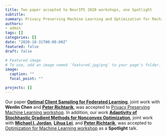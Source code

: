 ```yaml
---
title: Two paper accepted to NeurIPS 2020 workshops, one Spotlight
subtitle:
summary: Privacy Preserving Machine Learning and Optimization for Machine Learning workshops
authors:
- admin
tags: []
categories: []
date: "2020-10-31T00:00:00Z"
featured: false
draft: false

# Featured image
# To use, add an image named `featured.jpg/png` to your page's folder.
image:
  caption: ""
  focal_point: ""

projects: []
---
```


Our paper [**Optimal Client Sampling for Federated Learning**](/publication/fl_optimal_sampling/), joint work with **Wenlin Chen** and [**Peter Richtarik**](https://richtarik.org/), was accepted to [Privacy Preserving Machine Learning workshop](https://ppml-workshop.github.io/). In addition, our work [**Adaptivity of Stochhastic Gradient Methods for Nonconvex Optimization**](/publication/sc_sarah/), joint work with [**Michael I. Jordan**](https://people.eecs.berkeley.edu/~jordan/), [**Lihua Lei**](https://lihualei71.github.io/), and [**Peter Richtarik**](https://richtarik.org/), was accepted to [Optimization for Machine Learning workshop](https://opt-ml.org/) as a **Spotlight** talk.
